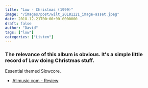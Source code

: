 ```yaml
---
title: "Low - Christmas (1999)"
image: "/images/post/wilt_20181221_image-asset.jpeg"
date: 2018-12-21T00:00:00.0000000
draft: false
author: "David"
tags: ["low"]
categories: ["Listen"]
---
```

### The relevance of this album is obvious. It's a simple little record of Low doing Christmas stuff. 

 Essential themed Slowcore. 

-  [Allmusic.com - Review](https://www.allmusic.com/album/christmas-mw0000050407)
